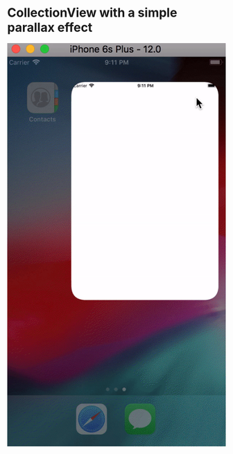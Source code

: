 # CollectionView with a simple parallax effect

![Alt Text](https://github.com/iThink32/CollectionViewParallaxEffect/blob/master/ParallaxEffect1.gif)
